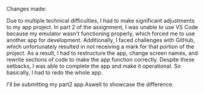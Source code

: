 Changes made:

Due to multiple technical difficulties, I had to make significant adjustments to my app project. In part 2 of the assignment, I was unable to use VS Code because my emulator wasn't functioning properly, which forced me to use another app for development. Additionally, I faced challenges with GitHub, which unfortunately resulted in not receiving a mark for that portion of the project. As a result, I had to restructure the app, change screen names, and rewrite sections of code to make the app function correctly. Despite these setbacks, I was able to complete the app and make it operational. So basically, I had to redo the whole app.

I'll be submitting my part2 app Aswell to showcase the difference.
